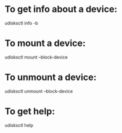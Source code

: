 To get info about a device:
===========================

udisksctl info -b

To mount a device:
==================

udisksctl mount –block-device

To unmount a device:
====================

udisksctl unmount –block-device

To get help:
============

udisksctl help
